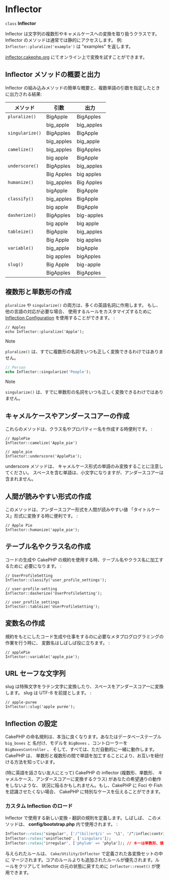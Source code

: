 # Inflector

`class` **Inflector**

Inflector は文字列の複数形やキャメルケースへの変換を取り扱うクラスです。
Inflector のメソッドは通常では静的にアクセスします。
例: `Inflector::pluralize('example')` は "examples" を返します。

[inflector.cakephp.org](https://inflector.cakephp.org/)
にてオンライン上で変換を試すことができます。

## Inflector メソッドの概要と出力

Inflector の組み込みメソッドの簡単な概要と、複数単語の引数を指定したときに出力される結果:

| メソッド        | 引数       | 出力       |
|-----------------|------------|------------|
| `pluralize()`   | BigApple   | BigApples  |
|                 | big_apple  | big_apples |
| `singularize()` | BigApples  | BigApple   |
|                 | big_apples | big_apple  |
| `camelize()`    | big_apples | BigApples  |
|                 | big apple  | BigApple   |
| `underscore()`  | BigApples  | big_apples |
|                 | Big Apples | big apples |
| `humanize()`    | big_apples | Big Apples |
|                 | bigApple   | BigApple   |
| `classify()`    | big_apples | BigApple   |
|                 | big apple  | BigApple   |
| `dasherize()`   | BigApples  | big-apples |
|                 | big apple  | big apple  |
| `tableize()`    | BigApple   | big_apples |
|                 | Big Apple  | big apples |
| `variable()`    | big_apple  | bigApple   |
|                 | big apples | bigApples  |
| `slug()`        | Big Apple  | big-apple  |
|                 | BigApples  | BigApples  |

## 複数形と単数形の作成

`pluralize` や `singularize()` の両方は、多くの英語名詞に作用します。
もし、他の言語の対応が必要な場合、 使用するルールをカスタマイズするために
[Inflection Configuration](#inflection-configuration) を使用することができます。 :

    // Apples
    echo Inflector::pluralize('Apple');

> [!NOTE]
> `pluralize()` は、すでに複数形の名詞をいつも正しく変換できるわけではありません。

``` php
// Person
echo Inflector::singularize('People');
```

> [!NOTE]
> `singularize()` は、すでに単数形の名詞をいつも正しく変換できるわけではありません。

## キャメルケースやアンダースコアーの作成

これらのメソッドは、クラス名やプロパティー名を作成する時便利です。 :

    // ApplePie
    Inflector::camelize('Apple_pie')

    // apple_pie
    Inflector::underscore('ApplePie');

underscore メソッドは、 キャメルケース形式の単語のみ変換することに注意してください。
スペースを含む単語は、小文字になりますが、アンダースコアーは含まれません。

## 人間が読みやすい形式の作成

このメソッドは、アンダースコアー形式を人間が読みやすい値
「タイトルケース」形式に変換する時に便利です。 :

    // Apple Pie
    Inflector::humanize('apple_pie');

## テーブル名やクラス名の作成

コードの生成や CakePHP の規約を使用する時、テーブル名やクラス名に加工するために
必要になります。 :

    // UserProfileSetting
    Inflector::classify('user_profile_settings');

    // user-profile-setting
    Inflector::dasherize('UserProfileSetting');

    // user_profile_settings
    Inflector::tableize('UserProfileSetting');

## 変数名の作成

規約をもとにしたコード生成や仕事をするのに必要なメタプログログラミングの作業を行う時に、
変数名はしばしば役に立ちます。 :

    // applePie
    Inflector::variable('apple_pie');

## URL セーフな文字列

slug は特殊文字をラテン文字に変換したり、スペースをアンダースコアーに変換します。
slug は UTF-8 を前提とします。 :

    // apple-puree
    Inflector::slug('apple purée');

## Inflection の設定

CakePHP の命名規則は、本当に良くなります。あなたはデータベーステーブル `big_boxes` と
名付け、モデルを `BigBoxes` 、コントローラーを `BigBoxesController` 、
そして、すべては、ただ自動的に一緒に動作します。CakePHP は、
単数形と複数形の間で単語を加工することにより、お互いを紐付ける方法を知っています。

(特に英語を話さない友人にとって) CakePHP の inflector (複数形、単数形、
キャメルケース、アンダースコアーに変換するクラス) があなたの希望通りの動作をしないような、
状況に陥るかもしれません。もし、CakePHP に Foci や Fish を認識させたくない場合、
CakePHP に特別なケースを伝えることができます。

### カスタム Inflection のロード

Inflector で使用する新しい変換・翻訳の規則を定義します。しばしば、
このメソッドは、 **config/bootstrap.php** 内で使用されます。 :

``` css
Inflector::rules('singular', ['/^(bil)er$/i' => '\1', '/^(inflec|contribu)tors$/i' => '\1ta']);
Inflector::rules('uninflected', ['singulars']);
Inflector::rules('irregular', ['phylum' => 'phyla']); // キーは単数形、値は複数形
```

与えられたルールは、 `Cake/Utility/Inflector` で定義された各変換セットの中に
マージされます。コアのルールよりも追加されたルールが優先されます。ルールをクリアして
Inflector の元の状態に戻すために `Inflector::reset()` が使用できます。

